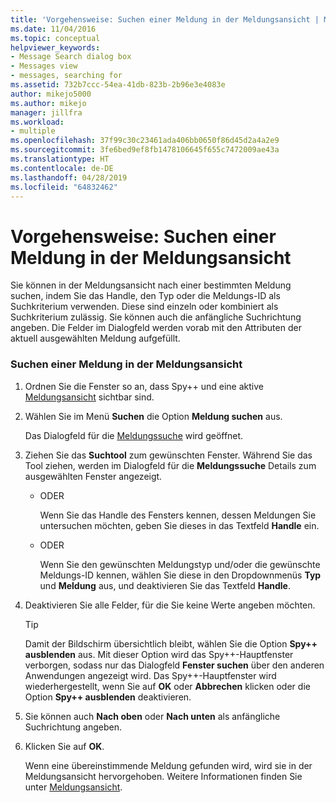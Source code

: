 ```yaml
---
title: 'Vorgehensweise: Suchen einer Meldung in der Meldungsansicht | Microsoft-Dokumentation'
ms.date: 11/04/2016
ms.topic: conceptual
helpviewer_keywords:
- Message Search dialog box
- Messages view
- messages, searching for
ms.assetid: 732b7ccc-54ea-41db-823b-2b96e3e4083e
author: mikejo5000
ms.author: mikejo
manager: jillfra
ms.workload:
- multiple
ms.openlocfilehash: 37f99c30c23461ada406bb0650f86d45d2a4a2e9
ms.sourcegitcommit: 3fe6bed9ef8fb1478106645f655c7472009ae43a
ms.translationtype: HT
ms.contentlocale: de-DE
ms.lasthandoff: 04/28/2019
ms.locfileid: "64832462"
---
```

# <a name="how-to-search-for-a-message-in-messages-view"></a>Vorgehensweise: Suchen einer Meldung in der Meldungsansicht
Sie können in der Meldungsansicht nach einer bestimmten Meldung suchen, indem Sie das Handle, den Typ oder die Meldungs-ID als Suchkriterium verwenden. Diese sind einzeln oder kombiniert als Suchkriterium zulässig. Sie können auch die anfängliche Suchrichtung angeben. Die Felder im Dialogfeld werden vorab mit den Attributen der aktuell ausgewählten Meldung aufgefüllt.

### <a name="to-search-for-a-message-in-messages-view"></a>Suchen einer Meldung in der Meldungsansicht

1. Ordnen Sie die Fenster so an, dass Spy++ und eine aktive [Meldungsansicht](../debugger/messages-view.md) sichtbar sind.

2. Wählen Sie im Menü **Suchen** die Option **Meldung suchen** aus.

    Das Dialogfeld für die [Meldungssuche](../debugger/message-search-dialog-box.md) wird geöffnet.

3. Ziehen Sie das **Suchtool** zum gewünschten Fenster. Während Sie das Tool ziehen, werden im Dialogfeld für die **Meldungssuche** Details zum ausgewählten Fenster angezeigt.

   - ODER

     Wenn Sie das Handle des Fensters kennen, dessen Meldungen Sie untersuchen möchten, geben Sie dieses in das Textfeld **Handle** ein.

   - ODER

     Wenn Sie den gewünschten Meldungstyp und/oder die gewünschte Meldungs-ID kennen, wählen Sie diese in den Dropdownmenüs **Typ** und **Meldung** aus, und deaktivieren Sie das Textfeld **Handle**.

4. Deaktivieren Sie alle Felder, für die Sie keine Werte angeben möchten.

   > [!TIP]
   > Damit der Bildschirm übersichtlich bleibt, wählen Sie die Option **Spy++ ausblenden** aus. Mit dieser Option wird das Spy++-Hauptfenster verborgen, sodass nur das Dialogfeld **Fenster suchen** über den anderen Anwendungen angezeigt wird. Das Spy++-Hauptfenster wird wiederhergestellt, wenn Sie auf **OK** oder **Abbrechen** klicken oder die Option **Spy++ ausblenden** deaktivieren.

5. Sie können auch **Nach oben** oder **Nach unten** als anfängliche Suchrichtung angeben.

6. Klicken Sie auf **OK**.

   Wenn eine übereinstimmende Meldung gefunden wird, wird sie in der Meldungsansicht hervorgehoben. Weitere Informationen finden Sie unter [Meldungsansicht](../debugger/messages-view.md).